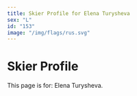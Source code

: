 ```yaml
---
title: Skier Profile for Elena Turysheva
sex: "L"
id: "153"
image: "/img/flags/rus.svg" 
---
```


# Skier Profile

This page is for: Elena Turysheva.
    